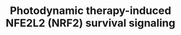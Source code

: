 ---
annotations:
- id: PW:0000263
  parent: regulatory pathway
  type: Pathway Ontology
  value: altered regulatory pathway
- id: DOID:162
  parent: disease of cellular proliferation
  type: Disease Ontology
  value: cancer
authors:
- Ruudweijer
- MaintBot
- Khanspers
- Fehrhart
- AlexanderPico
description: Photodynamic therapy may induce an antioxidant response mediated by NFE2L2.   Proteins
  on this pathway have targeted assays available via the [https://assays.cancer.gov/available_assays?wp_id=WP3612
  CPTAC Assay Portal]
last-edited: 2019-09-06
ndex: 2d52b764-8b67-11eb-9e72-0ac135e8bacf
organisms:
- Homo sapiens
redirect_from:
- /index.php/Pathway:WP3612
- /instance/WP3612
- /instance/WP3612_rr106540
revision: r106540
schema-jsonld:
- '@context': https://schema.org/
  '@id': https://wikipathways.github.io/pathways/WP3612.html
  '@type': Dataset
  creator:
    '@type': Organization
    name: WikiPathways
  description: Photodynamic therapy may induce an antioxidant response mediated by
    NFE2L2.   Proteins on this pathway have targeted assays available via the [https://assays.cancer.gov/available_assays?wp_id=WP3612
    CPTAC Assay Portal]
  keywords:
  - ABCC2
  - ABCC3
  - ABCC4
  - ABCC6
  - ABCG2
  - CES1
  - EPHX1
  - FOS
  - GCLC
  - GCLM
  - GSTP1
  - HMOX1
  - JUN
  - KEAP1
  - MAPK11
  - MAPK12
  - MAPK13
  - MAPK14
  - MAPK8
  - NFE2L2
  - NQO1
  - NQO2
  - SRXN1
  license: CC0
  name: Photodynamic therapy-induced NFE2L2 (NRF2) survival signaling
seo: CreativeWork
title: Photodynamic therapy-induced NFE2L2 (NRF2) survival signaling
wpid: WP3612
---